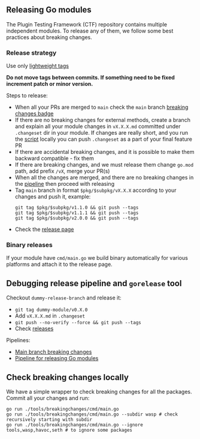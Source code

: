 ## Releasing Go modules

The Plugin Testing Framework (CTF) repository contains multiple independent modules. To release any of them, we follow some best practices about breaking changes.

### Release strategy

Use only [lightweight tags](https://git-scm.com/book/en/v2/Git-Basics-Tagging)

**Do not move tags between commits. If something need to be fixed increment patch or minor version.**

Steps to release:

- When all your PRs are merged to `main` check the `main` branch [breaking changes badge](https://github.com/goplugin/plugin-testing-framework/actions/workflows/rc-breaking-changes.yaml)
- If there are no breaking changes for external methods, create a branch and explain all your module changes in `vX.X.X.md` committed under `.changeset` dir in your module. If changes are really short, and you run the [script](#check-breaking-changes-locally) locally you can push `.changeset` as a part of your final feature PR
- If there are accidental breaking changes, and it is possible to make them backward compatible - fix them
- If there are breaking changes, and we must release them change `go.mod` path, add prefix `/vX`, merge your PR(s)
- When all the changes are merged, and there are no breaking changes in the [pipeline](https://github.com/goplugin/plugin-testing-framework/actions/workflows/rc-breaking-changes.yaml) then proceed with releasing
- Tag `main` branch in format `$pkg/$subpkg/vX.X.X` according to your changes and push it, example:
  ```
  git tag $pkg/$subpkg/v1.1.0 && git push --tags
  git tag $pkg/$subpkg/v1.1.1 && git push --tags
  git tag $pkg/$subpkg/v2.0.0 && git push --tags
  ```
- Check the [release page](https://github.com/goplugin/plugin-testing-framework/releases)

### Binary releases

If your module have `cmd/main.go` we build binary automatically for various platforms and attach it to the release page.

## Debugging release pipeline and `gorelease` tool

Checkout `dummy-release-branch` and release it:

- `git tag dummy-module/v0.X.0`
- Add `vX.X.X.md` in `.changeset`
- `git push --no-verify --force && git push --tags`
- Check [releases](https://github.com/goplugin/plugin-testing-framework/releases)

Pipelines:

- [Main branch breaking changes](https://github.com/goplugin/plugin-testing-framework/actions/workflows/rc-breaking-changes.yaml)
- [Pipeline for releasing Go modules](.github/workflows/release-go-module.yml)

## Check breaking changes locally

We have a simple wrapper to check breaking changes for all the packages. Commit all your changes and run:

```
go run ./tools/breakingchanges/cmd/main.go
go run ./tools/breakingchanges/cmd/main.go --subdir wasp # check recursively starting with subdir
go run ./tools/breakingchanges/cmd/main.go --ignore tools,wasp,havoc,seth # to ignore some packages
```
